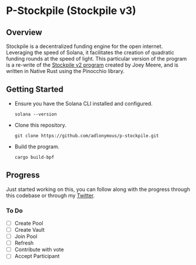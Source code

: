 # P-Stockpile (Stockpile v3)


## Overview

Stockpile is a decentralized funding engine for the open internet. Leveraging the speed of Solana, it
facilitates the creation of quadratic funding rounds at the speed of light. This particular version of
the program is a re-write of the [Stockpile v2 program](https://github.com/StockpileProtocol/stockpile-v2) created by Joey Meere, and is written in Native 
Rust using the Pinocchio library. 

## Getting Started

- Ensure you have the Solana CLI installed and configured.

    `solana --version`

- Clone this repository.

    `git clone https://github.com/adlonymous/p-stockpile.git`

- Build the program.

    `cargo build-bpf`


## Progress

Just started working on this, you can follow along with the progress through this codebase or through
my [Twitter](https://twitter.com/adlonymous).

### To Do

- [ ] Create Pool
- [ ] Create Vault
- [ ] Join Pool
- [ ] Refresh
- [ ] Contribute with vote
- [ ] Accept Participant
